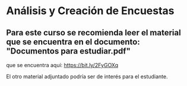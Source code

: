 # Análisis y Creación de Encuestas

## Para este curso se recomienda leer el material que se encuentra en el documento: "Documentos para estudiar.pdf" 
 
 que se encuentra aquí: https://bit.ly/2FyGOXq

El otro material adjuntado podría ser de interés para el estudiante.
